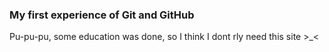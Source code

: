 ### My first experience of Git and GitHub  
Pu-pu-pu, some education was done, so I think I dont rly need this site >_<